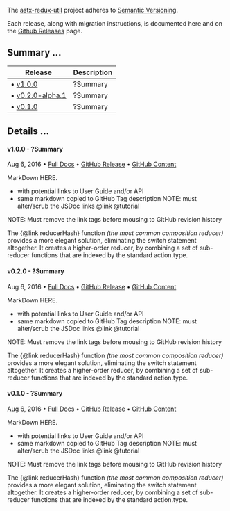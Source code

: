 The [astx-redux-util](https://astx-redux-util.js.org) project adheres
to [Semantic Versioning](http://semver.org/).

Each release, along with migration instructions, is documented here
and on the [Github
Releases](https://github.com/KevinAst/astx-redux-util/releases) page.


<!-- activate the summary only when there is MORE than one version -->
## Summary ...

Release | Description
------- | -----------
&bull; [v1.0.0](#v1.0.0)         | ?Summary
&bull; [v0.2.0-alpha.1](#v0.2.0) | ?Summary
&bull; [v0.1.0](#v0.1.0)         | ?Summary


## Details ...



<!-- ************************************************************* -->
<h4 class="name" id="v1.0.0">v1.0.0 - ?Summary</h4>

Aug 6, 2016
&bull;
[Full Docs](https://astx-redux-util.js.org/1.0.0)
&bull;
[GitHub Release](https://github.com/KevinAst/astx-redux-util/releases/tag/v1.0.0)
&bull;
[GitHub Content](https://github.com/KevinAst/astx-redux-util/tree/v1.0.0)

MarkDown HERE.
- with potential links to User Guide and/or API
- same markdown copied to GitHub Tag description
  NOTE: must alter/scrub the JSDoc links @link @tutorial

NOTE: Must remove the link tags before mousing to GitHub revision
history

The {@link reducerHash} function *(the most common composition
reducer)* provides a more elegant solution, eliminating the switch
statement altogether.  It creates a higher-order reducer, by combining
a set of sub-reducer functions that are indexed by the standard
action.type.




<!-- ************************************************************* -->
<h4 class="name" id="v0.2.0">v0.2.0 - ?Summary</h4>

Aug 6, 2016
&bull;
[Full Docs](https://astx-redux-util.js.org/0.2.0)
&bull;
[GitHub Release](https://github.com/KevinAst/astx-redux-util/releases/tag/v0.2.0)
&bull;
[GitHub Content](https://github.com/KevinAst/astx-redux-util/tree/v0.2.0)

MarkDown HERE.
- with potential links to User Guide and/or API
- same markdown copied to GitHub Tag description
  NOTE: must alter/scrub the JSDoc links @link @tutorial

NOTE: Must remove the link tags before mousing to GitHub revision
history

The {@link reducerHash} function *(the most common composition
reducer)* provides a more elegant solution, eliminating the switch
statement altogether.  It creates a higher-order reducer, by combining
a set of sub-reducer functions that are indexed by the standard
action.type.




<!-- ************************************************************* -->
<h4 class="name" id="v0.1.0">v0.1.0 - ?Summary</h4>

Aug 6, 2016
&bull;
[Full Docs](https://astx-redux-util.js.org/0.1.0)
&bull;
[GitHub Release](https://github.com/KevinAst/astx-redux-util/releases/tag/v0.1.0)
&bull;
[GitHub Content](https://github.com/KevinAst/astx-redux-util/tree/v0.1.0)

MarkDown HERE.
- with potential links to User Guide and/or API
- same markdown copied to GitHub Tag description
  NOTE: must alter/scrub the JSDoc links @link @tutorial

NOTE: Must remove the link tags before mousing to GitHub revision
history

The {@link reducerHash} function *(the most common composition
reducer)* provides a more elegant solution, eliminating the switch
statement altogether.  It creates a higher-order reducer, by combining
a set of sub-reducer functions that are indexed by the standard
action.type.
